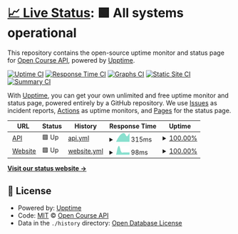 # [📈 Live Status](https://OpenCourseAPI.github.io/status): <!--live status--> **🟩 All systems operational**

This repository contains the open-source uptime monitor and status page for [Open Course API](https://opencourse.dev), powered by [Upptime](https://github.com/upptime/upptime).

[![Uptime CI](https://github.com/OpenCourseAPI/status/workflows/Uptime%20CI/badge.svg)](https://github.com/OpenCourseAPI/status/actions?query=workflow%3A%22Uptime+CI%22)
[![Response Time CI](https://github.com/OpenCourseAPI/status/workflows/Response%20Time%20CI/badge.svg)](https://github.com/OpenCourseAPI/status/actions?query=workflow%3A%22Response+Time+CI%22)
[![Graphs CI](https://github.com/OpenCourseAPI/status/workflows/Graphs%20CI/badge.svg)](https://github.com/OpenCourseAPI/status/actions?query=workflow%3A%22Graphs+CI%22)
[![Static Site CI](https://github.com/OpenCourseAPI/status/workflows/Static%20Site%20CI/badge.svg)](https://github.com/OpenCourseAPI/status/actions?query=workflow%3A%22Static+Site+CI%22)
[![Summary CI](https://github.com/OpenCourseAPI/status/workflows/Summary%20CI/badge.svg)](https://github.com/OpenCourseAPI/status/actions?query=workflow%3A%22Summary+CI%22)

With [Upptime](https://upptime.js.org), you can get your own unlimited and free uptime monitor and status page, powered entirely by a GitHub repository. We use [Issues](https://github.com/OpenCourseAPI/status/issues) as incident reports, [Actions](https://github.com/OpenCourseAPI/status/actions) as uptime monitors, and [Pages](https://OpenCourseAPI.github.io/status) for the status page.

<!--start: status pages-->
<!-- This summary is generated by Upptime (https://github.com/upptime/upptime) -->
<!-- Do not edit this manually, your changes will be overwritten -->
<!-- prettier-ignore -->
| URL | Status | History | Response Time | Uptime |
| --- | ------ | ------- | ------------- | ------ |
| <img alt="" src="https://favicons.githubusercontent.com/opencourse.dev" height="13"> [API](https://opencourse.dev/fh) | 🟩 Up | [api.yml](https://github.com/OpenCourseAPI/status/commits/HEAD/history/api.yml) | <details><summary><img alt="Response time graph" src="./graphs/api/response-time-week.png" height="20"> 315ms</summary><br><a href="https://OpenCourseAPI.github.io/status/history/api"><img alt="Response time 315" src="https://img.shields.io/endpoint?url=https%3A%2F%2Fraw.githubusercontent.com%2FOpenCourseAPI%2Fstatus%2FHEAD%2Fapi%2Fapi%2Fresponse-time.json"></a><br><a href="https://OpenCourseAPI.github.io/status/history/api"><img alt="24-hour response time 382" src="https://img.shields.io/endpoint?url=https%3A%2F%2Fraw.githubusercontent.com%2FOpenCourseAPI%2Fstatus%2FHEAD%2Fapi%2Fapi%2Fresponse-time-day.json"></a><br><a href="https://OpenCourseAPI.github.io/status/history/api"><img alt="7-day response time 315" src="https://img.shields.io/endpoint?url=https%3A%2F%2Fraw.githubusercontent.com%2FOpenCourseAPI%2Fstatus%2FHEAD%2Fapi%2Fapi%2Fresponse-time-week.json"></a><br><a href="https://OpenCourseAPI.github.io/status/history/api"><img alt="30-day response time 315" src="https://img.shields.io/endpoint?url=https%3A%2F%2Fraw.githubusercontent.com%2FOpenCourseAPI%2Fstatus%2FHEAD%2Fapi%2Fapi%2Fresponse-time-month.json"></a><br><a href="https://OpenCourseAPI.github.io/status/history/api"><img alt="1-year response time 315" src="https://img.shields.io/endpoint?url=https%3A%2F%2Fraw.githubusercontent.com%2FOpenCourseAPI%2Fstatus%2FHEAD%2Fapi%2Fapi%2Fresponse-time-year.json"></a></details> | <details><summary><a href="https://OpenCourseAPI.github.io/status/history/api">100.00%</a></summary><a href="https://OpenCourseAPI.github.io/status/history/api"><img alt="All-time uptime 100.00%" src="https://img.shields.io/endpoint?url=https%3A%2F%2Fraw.githubusercontent.com%2FOpenCourseAPI%2Fstatus%2FHEAD%2Fapi%2Fapi%2Fuptime.json"></a><br><a href="https://OpenCourseAPI.github.io/status/history/api"><img alt="24-hour uptime 100.00%" src="https://img.shields.io/endpoint?url=https%3A%2F%2Fraw.githubusercontent.com%2FOpenCourseAPI%2Fstatus%2FHEAD%2Fapi%2Fapi%2Fuptime-day.json"></a><br><a href="https://OpenCourseAPI.github.io/status/history/api"><img alt="7-day uptime 100.00%" src="https://img.shields.io/endpoint?url=https%3A%2F%2Fraw.githubusercontent.com%2FOpenCourseAPI%2Fstatus%2FHEAD%2Fapi%2Fapi%2Fuptime-week.json"></a><br><a href="https://OpenCourseAPI.github.io/status/history/api"><img alt="30-day uptime 100.00%" src="https://img.shields.io/endpoint?url=https%3A%2F%2Fraw.githubusercontent.com%2FOpenCourseAPI%2Fstatus%2FHEAD%2Fapi%2Fapi%2Fuptime-month.json"></a><br><a href="https://OpenCourseAPI.github.io/status/history/api"><img alt="1-year uptime 100.00%" src="https://img.shields.io/endpoint?url=https%3A%2F%2Fraw.githubusercontent.com%2FOpenCourseAPI%2Fstatus%2FHEAD%2Fapi%2Fapi%2Fuptime-year.json"></a></details>
| <img alt="" src="https://favicons.githubusercontent.com/opencourse.dev" height="13"> [Website](https://opencourse.dev) | 🟩 Up | [website.yml](https://github.com/OpenCourseAPI/status/commits/HEAD/history/website.yml) | <details><summary><img alt="Response time graph" src="./graphs/website/response-time-week.png" height="20"> 98ms</summary><br><a href="https://OpenCourseAPI.github.io/status/history/website"><img alt="Response time 98" src="https://img.shields.io/endpoint?url=https%3A%2F%2Fraw.githubusercontent.com%2FOpenCourseAPI%2Fstatus%2FHEAD%2Fapi%2Fwebsite%2Fresponse-time.json"></a><br><a href="https://OpenCourseAPI.github.io/status/history/website"><img alt="24-hour response time 60" src="https://img.shields.io/endpoint?url=https%3A%2F%2Fraw.githubusercontent.com%2FOpenCourseAPI%2Fstatus%2FHEAD%2Fapi%2Fwebsite%2Fresponse-time-day.json"></a><br><a href="https://OpenCourseAPI.github.io/status/history/website"><img alt="7-day response time 98" src="https://img.shields.io/endpoint?url=https%3A%2F%2Fraw.githubusercontent.com%2FOpenCourseAPI%2Fstatus%2FHEAD%2Fapi%2Fwebsite%2Fresponse-time-week.json"></a><br><a href="https://OpenCourseAPI.github.io/status/history/website"><img alt="30-day response time 98" src="https://img.shields.io/endpoint?url=https%3A%2F%2Fraw.githubusercontent.com%2FOpenCourseAPI%2Fstatus%2FHEAD%2Fapi%2Fwebsite%2Fresponse-time-month.json"></a><br><a href="https://OpenCourseAPI.github.io/status/history/website"><img alt="1-year response time 98" src="https://img.shields.io/endpoint?url=https%3A%2F%2Fraw.githubusercontent.com%2FOpenCourseAPI%2Fstatus%2FHEAD%2Fapi%2Fwebsite%2Fresponse-time-year.json"></a></details> | <details><summary><a href="https://OpenCourseAPI.github.io/status/history/website">100.00%</a></summary><a href="https://OpenCourseAPI.github.io/status/history/website"><img alt="All-time uptime 100.00%" src="https://img.shields.io/endpoint?url=https%3A%2F%2Fraw.githubusercontent.com%2FOpenCourseAPI%2Fstatus%2FHEAD%2Fapi%2Fwebsite%2Fuptime.json"></a><br><a href="https://OpenCourseAPI.github.io/status/history/website"><img alt="24-hour uptime 100.00%" src="https://img.shields.io/endpoint?url=https%3A%2F%2Fraw.githubusercontent.com%2FOpenCourseAPI%2Fstatus%2FHEAD%2Fapi%2Fwebsite%2Fuptime-day.json"></a><br><a href="https://OpenCourseAPI.github.io/status/history/website"><img alt="7-day uptime 100.00%" src="https://img.shields.io/endpoint?url=https%3A%2F%2Fraw.githubusercontent.com%2FOpenCourseAPI%2Fstatus%2FHEAD%2Fapi%2Fwebsite%2Fuptime-week.json"></a><br><a href="https://OpenCourseAPI.github.io/status/history/website"><img alt="30-day uptime 100.00%" src="https://img.shields.io/endpoint?url=https%3A%2F%2Fraw.githubusercontent.com%2FOpenCourseAPI%2Fstatus%2FHEAD%2Fapi%2Fwebsite%2Fuptime-month.json"></a><br><a href="https://OpenCourseAPI.github.io/status/history/website"><img alt="1-year uptime 100.00%" src="https://img.shields.io/endpoint?url=https%3A%2F%2Fraw.githubusercontent.com%2FOpenCourseAPI%2Fstatus%2FHEAD%2Fapi%2Fwebsite%2Fuptime-year.json"></a></details>

<!--end: status pages-->

[**Visit our status website →**](https://OpenCourseAPI.github.io/status)

## 📄 License

- Powered by: [Upptime](https://github.com/upptime/upptime)
- Code: [MIT](./LICENSE) © [Open Course API](https://opencourse.dev)
- Data in the `./history` directory: [Open Database License](https://opendatacommons.org/licenses/odbl/1-0/)
